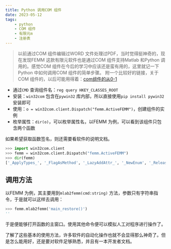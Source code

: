```yaml
---
title: Python 调用COM 组件  
date: 2023-05-12   
tags:   
    - python   
    - COM 组件 
    - 有限元m  
    - 注册表  
---   
```



> 以前通过COM 组件编辑过WORD 文件处理过PDF，当时觉得挺神奇的，现在发现FEMM 这款有限元软件也是通过COM 组件支持Matlab 和Python 调用的。感觉COM 组件在今后的学习中应该还是蛮有用的，这里就记一下Python 中如何调用COM 组件的简单步骤。 
> 附一个比较好的链接，关于COM 组件的，以后可能用得着：[com组件的从0-1](https://tttang.com/archive/1824/)
<!-- more -->
- 通过`CMD` 查询组件名：`reg query HKEY_CLASSES_ROOT`  
- 安装：`win32com` 包含在`pywin32` 库内部，所以直接使用`pip install pywin32` 安装即可   
- 使用：`o = win32com.client.Dispatch("femm.ActiveFEMM")`，创建组件的实例  
- 枚举属性：`dir(o)`，可以枚举属性名，以FEMM 为例，可以看到该组件只包含两个函数   

如果希望获取函数签名，则还需要看软件的说明文档。  
```python  
>>> import win32com.client
>>> femm = win32com.client.Dispatch("femm.ActiveFEMM")
>>> dir(femm)
['_ApplyTypes_', '_FlagAsMethod', '_LazyAddAttr_', '_NewEnum', '_Release_', '_UpdateWithITypeInfo_', '__AttrToID__', '__LazyMap__', '__bool__', '__call__', '__class__', '__delattr__', '__dict__', '__dir__', '__doc__', '__eq__', '__format__', '__ge__', '__getattr__', '__getattribute__', '__getitem__', '__getstate__', '__gt__', '__hash__', '__init__', '__init_subclass__', '__int__', '__le__', '__len__', '__lt__', '__module__', '__ne__', '__new__', '__reduce__', '__reduce_ex__', '__repr__', '__setattr__', '__setitem__', '__sizeof__', '__str__', '__subclasshook__', '__weakref__', '_builtMethods_', '_dir_ole_', '_enum_', '_find_dispatch_type_', '_get_good_object_', '_get_good_single_object_', '_lazydata_', '_make_method_', '_mapCachedItems_', '_oleobj_', '_olerepr_', '_print_details_', '_proc_', '_unicode_to_string_', '_username_', '_wrap_dispatch_', 'call2femm', 'mlab2femm']
```

## 调用方法  
以FEMM 为例，其主要用到`mlab2femm(cmd:string)` 方法，参数只有字符串指令，于是就可以这样去调用：  
```python  
>>> femm.mlab2femm('main_restore()')
''
```

于是便能够打开函数的主窗口。使用其他命令便可以模拟人工对程序进行操作了。  

了解了这些基本的使用方法，许多软件的自动化操作也就不会显得那么神奇了。但是怎么能用好，还是要对软件足够熟悉，并且有一本开发者文档。    